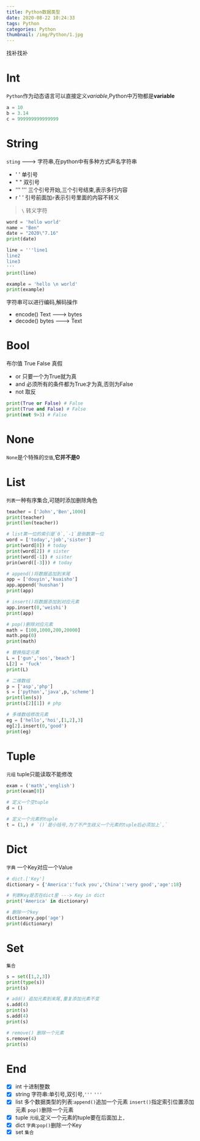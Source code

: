```yaml
---
title: Python数据类型
date: 2020-08-22 10:24:33
tags: Python
categories: Python
thumbnail: /img/Python/1.jpg
---
```

找补找补
<!-- more -->

# Int
`Python`作为动态语言可以直接定义*variable*,Python中万物都是**variable**

``` python
a = 10
b = 3.14
c = 999999999999999
```

# String
`sting` ---> 字符串,在python中有多种方式声名字符串
+ ' ' 单引号
+ " " 双引号
+ ''' ''' 三个引号开始,三个引号结束,表示多行内容
+ r ' '  引号前面加`r`表示引号里面的内容不转义

> `\` 转义字符
``` python
word = 'hello world'
name = "Ben"
date = "2020\"7.16"
print(date)

line = '''line1
line2
line3
'''
print(line)

example = 'hello \n world'
print(example)
```

字符串可以进行编码,解码操作
- encode() Text ---> bytes
- decode() bytes ---> Text

# Bool
布尔值 True False 真假
+ or 只要一个为True就为真
+ and 必须所有的条件都为True才为真,否则为False
+ not 取反

``` python
print(True or False) # False
print(True and False) # False
print(not 9>3) # False
```

# None
`None`是个特殊的`空值`,**它并不是0**

# List
`列表`一种有序集合,可随时添加删除角色

``` python
teacher = ['John','Ben',1000]
print(teacher)
print(len(teacher))

# list第一位的索引是`0`,`-1`是倒数第一位
word = ['today','job','sister'] 
print(word[0]) # today
print(word[2]) # sister
print(word[-1]) # sister
prin(word([-3])) # today

# append()将数据追加到末尾
app = ['douyin','kuaisho']
app.append('huoshan')
print(app)

# insert()将数据添加到对应元素
app.insert(0,'weishi') 
print(app)

# pop()删除对应元素
math = [100,1000,200,20000]
math.pop(0)
print(math)

# 替换指定元素
L = ['gun','sos','beach']
L[2] = 'fuck'
print(L)

# 二维数组
p = ['asp','php']
s = ['python','java',p,'scheme']
print(len(s))
print(s[2][1]) # php

# 多维数组修改元素
eg = ['hello','hoi',[1,2],3]
eg[2].insert(0,'good')
print(eg)
```

# Tuple
`元组` tuple只能读取不能修改

``` python
exam = ('math','english')
print(exam[0])

# 定义一个空tuple
d = ()

# 定义一个元素的tuple
t = (1,) # `()`是小括号,为了不产生歧义一个元素的tuple后必须加上`,`
```


# Dict
`字典` 一个Key对应一个Value

``` python
# dict.['Key']
dictionary = {'America':'fuck you','China':'very good','age':18}

# 判断Key是否在dict里 ---> Key in dict
print('America' in dictionary)

# 删除一个key 
dictionary.pop('age')
print(dictionary)
```

# Set
`集合`

``` python
s = set([1,2,3])
print(type(s))
print(s)

# add() 追加元素到末尾,重复添加元素不变
s.add(4)
print(s)
s.add(4)
print(s)

# remove() 删除一个元素
s.remove(4)
print(s)
```

# End
- [x] int 十进制整数
- [x] string 字符串:单引号,双引号,`'''` `'''`
- [x] list 多个数据类型的列表:`append()`追加一个元素 `insert()`指定索引位置添加元素 `pop()`删除一个元素
- [x] tuple `元组`,定义一个元素的tuple要在后面加上`,`
- [x] dict `字典`:`pop()`删除一个Key
- [x] set `集合`
